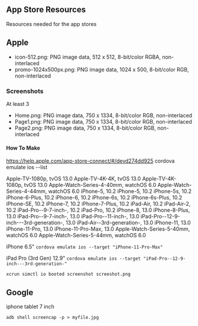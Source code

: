 ## App Store Resources

Resources needed for the app stores

## Apple

* icon-512.png: PNG image data, 512 x 512, 8-bit/color RGBA, non-interlaced
* promo-1024x500px.png: PNG image data, 1024 x 500, 8-bit/color RGB, non-interlaced

### Screenshots

At least 3

* Home.png: PNG image data, 750 x 1334, 8-bit/color RGB, non-interlaced
* Page1.png: PNG image data, 750 x 1334, 8-bit/color RGB, non-interlaced
* Page2.png: PNG image data, 750 x 1334, 8-bit/color RGB, non-interlaced

#### How To Make

https://help.apple.com/app-store-connect/#/devd274dd925
cordova emulate ios --list

Apple-TV-1080p, tvOS 13.0
	Apple-TV-4K-4K, tvOS 13.0
	Apple-TV-4K-1080p, tvOS 13.0
	Apple-Watch-Series-4-40mm, watchOS 6.0
	Apple-Watch-Series-4-44mm, watchOS 6.0
	iPhone-5, 10.2
	iPhone-5, 10.2
	iPhone-5s, 10.2
	iPhone-6-Plus, 10.2
	iPhone-6, 10.2
	iPhone-6s, 10.2
	iPhone-6s-Plus, 10.2
	iPhone-SE, 10.2
	iPhone-7, 10.2
	iPhone-7-Plus, 10.2
	iPad-Air, 10.2
	iPad-Air-2, 10.2
	iPad-Pro--9-7-inch-, 10.2
	iPad-Pro, 10.2
	iPhone-8, 13.0
	iPhone-8-Plus, 13.0
	iPad-Pro--9-7-inch-, 13.0
	iPad-Pro--11-inch-, 13.0
	iPad-Pro--12-9-inch---3rd-generation-, 13.0
	iPad-Air--3rd-generation-, 13.0
	iPhone-11, 13.0
	iPhone-11-Pro, 13.0
	iPhone-11-Pro-Max, 13.0
	Apple-Watch-Series-5-40mm, watchOS 6.0
	Apple-Watch-Series-5-44mm, watchOS 6.0

iPhone 6.5"
`cordova emulate ios --target "iPhone-11-Pro-Max"`

iPad Pro (3rd Gen) 12.9"
`cordova emulate ios --target "iPad-Pro--12-9-inch---3rd-generation-"`

`xcrun simctl io booted screenshot screeshot.png`



## Google

iphone
tablet 7 inch

`adb shell screencap -p > myfile.jpg`
